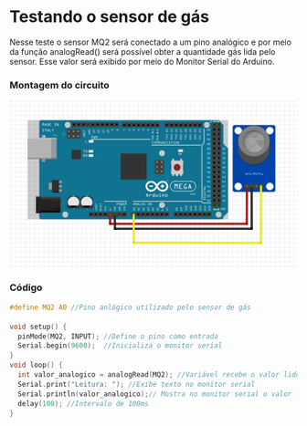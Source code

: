 # Testando o sensor de gás 

Nesse teste o sensor MQ2 será conectado a um pino analógico e por meio da função analogRead() será possível obter a quantidade gás lida pelo sensor. Esse valor será exibido por meio do Monitor Serial do Arduino.

### Montagem do circuito

![MQ2](../Imagens/MQ2.PNG)
### Código

~~~C
#define MQ2 A0 //Pino anlógico utilizado pelo sensor de gás

void setup() {
  pinMode(MQ2, INPUT); //Define o pino como entrada
  Serial.begin(9600);  //Inicializa o monitor serial
}
void loop() {
  int valor_analogico = analogRead(MQ2); //Variável recebe o valor lido no pino analógico
  Serial.print("Leitura: "); //Exibe texto no monitor serial
  Serial.println(valor_analogico);// Mostra no monitor serial o valor lido
  delay(100); //Intervalo de 100ms
}
~~~
